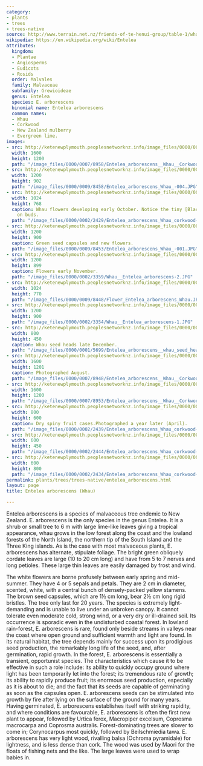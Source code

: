 ```yaml
---
category:
- plants
- trees
- trees-native
source: http://www.terrain.net.nz/friends-of-te-henui-group/table-1/whau-entelea-arborescens.html
wikipedia: https://en.wikipedia.org/wiki/Entelea
attributes:
  kingdom:
  - Plantae
  - Angiosperms
  - Eudicots
  - Rosids
  order: Malvales
  family: Malvaceae
  subfamily: Grewioideae
  genus: Entelea
  species: E. arborescens
  binomial name: Entelea arborescens
  common names:
  - Whau
  - Corkwood
  - New Zealand mulberry
  - Evergreen lime.
images:
- src: http://ketenewplymouth.peoplesnetworknz.info/image_files/0000/0007/8958/Entelea_arborescens__Whau__Corkwood__.JPG
  width: 1600
  height: 1200
  path: "/image_files/0000/0007/8958/Entelea_arborescens__Whau__Corkwood__.JPG"
- src: http://ketenewplymouth.peoplesnetworknz.info/image_files/0000/0009/8458/Entelea_arborescens_Whau_-004.JPG
  width: 1200
  height: 902
  path: "/image_files/0000/0009/8458/Entelea_arborescens_Whau_-004.JPG"
- src: http://ketenewplymouth.peoplesnetworknz.info/image_files/0000/0002/2429/Entelea_arborescens_Whau_corkwood-2.JPG
  width: 1024
  height: 768
  caption: Whau flowers developing early October. Notice the tiny [Black Spined Weevil](http://www.terrain.net.nz/friends-of-te-henui-group/local-insects/weevil-black-spined-scolopterus-penicillatus.html)
    on buds.
  path: "/image_files/0000/0002/2429/Entelea_arborescens_Whau_corkwood-2.JPG"
- src: http://ketenewplymouth.peoplesnetworknz.info/image_files/0000/0009/8453/Entelea_arborescens_Whau_-001.JPG
  width: 1200
  height: 900
  caption: Green seed capsules and new flowers.
  path: "/image_files/0000/0009/8453/Entelea_arborescens_Whau_-001.JPG"
- src: http://ketenewplymouth.peoplesnetworknz.info/image_files/0000/0002/3359/Whau__Entelea_arborescens-2.JPG
  width: 1200
  height: 899
  caption: Flowers early November.
  path: "/image_files/0000/0002/3359/Whau__Entelea_arborescens-2.JPG"
- src: http://ketenewplymouth.peoplesnetworknz.info/image_files/0000/0009/8448/Flower_Entelea_arborescens_Whau.JPG
  width: 1024
  height: 770
  path: "/image_files/0000/0009/8448/Flower_Entelea_arborescens_Whau.JPG"
- src: http://ketenewplymouth.peoplesnetworknz.info/image_files/0000/0002/3354/Whau__Entelea_arborescens-1.JPG
  width: 1200
  height: 900
  path: "/image_files/0000/0002/3354/Whau__Entelea_arborescens-1.JPG"
- src: http://ketenewplymouth.peoplesnetworknz.info/image_files/0000/0001/5699/Entelea_arborescens__whau_seed_heads-1.JPG
  width: 800
  height: 450
  caption: Whau seed heads late December.
  path: "/image_files/0000/0001/5699/Entelea_arborescens__whau_seed_heads-1.JPG"
- src: http://ketenewplymouth.peoplesnetworknz.info/image_files/0000/0007/8948/Entelea_arborescens__Whau__Corkwood__-002.JPG
  width: 1600
  height: 1201
  caption: Photographed August.
  path: "/image_files/0000/0007/8948/Entelea_arborescens__Whau__Corkwood__-002.JPG"
- src: http://ketenewplymouth.peoplesnetworknz.info/image_files/0000/0007/8953/Entelea_arborescens__Whau__Corkwood__-003.JPG
  width: 1600
  height: 1200
  path: "/image_files/0000/0007/8953/Entelea_arborescens__Whau__Corkwood__-003.JPG"
- src: http://ketenewplymouth.peoplesnetworknz.info/image_files/0000/0002/2439/Entelea_arborescens_Whau_corkwood-4.JPG
  width: 800
  height: 600
  caption: Dry spiny fruit cases.Photographed a year later (April).
  path: "/image_files/0000/0002/2439/Entelea_arborescens_Whau_corkwood-4.JPG"
- src: http://ketenewplymouth.peoplesnetworknz.info/image_files/0000/0002/2444/Entelea_arborescens_Whau_corkwood-5.JPG
  width: 600
  height: 450
  path: "/image_files/0000/0002/2444/Entelea_arborescens_Whau_corkwood-5.JPG"
- src: http://ketenewplymouth.peoplesnetworknz.info/image_files/0000/0002/2434/Entelea_arborescens_Whau_corkwood-3.JPG
  width: 600
  height: 800
  path: "/image_files/0000/0002/2434/Entelea_arborescens_Whau_corkwood-3.JPG"
permalink: plants/trees/trees-native/entelea_arborescens.html
layout: page
title: Entelea arborescens (Whau)

---
```

Entelea arborescens is a species of malvaceous tree endemic to New Zealand. E. arborescens is the only species in the genus Entelea. It is a shrub or small tree to 6 m with large lime-like leaves giving a tropical appearance, whau grows in the low forest along the coast and the lowland forests of the North Island, the northern tip of the South Island and the Three King islands. As is the case with most malvaceous plants, E. arborescens has alternate, stipulate foliage. The bright green obliquely cordate leaves are large (10 to 20 cm long) and have from 5 to 7 nerves and long petioles. These large thin leaves are easily damaged by frost and wind.

The white flowers are borne profusely between early spring and mid-summer. They have 4 or 5 sepals and petals. They are 2 cm in diameter, scented, white, with a central bunch of densely-packed yellow stamens. The brown seed capsules, which are 1½ cm long, bear 2½ cm long rigid bristles. The tree only last for 20 years.
The species is extremely light-demanding and is unable to live under an unbroken canopy. It cannot tolerate even moderate cold, strong wind, or a very dry or ill-drained soil. Its occurrence is sporadic even in the undisturbed coastal forest. In lowland rain-forest, E. arborescens is rare, found only beside streams in valleys near the coast where open ground and sufficient warmth and light are found. In its natural habitat, the tree depends mainly for success upon its prodigious seed production, the remarkably long life of the seed, and, after germination, rapid growth. In the forest, E. arborescens is essentially a transient, opportunist species. The characteristics which cause it to be effective in such a role include: its ability to quickly occupy ground where light has been temporarily let into the forest; its tremendous rate of growth; its ability to rapidly produce fruit; its enormous seed production, especially as it is about to die; and the fact that its seeds are capable of germinating as soon as the capsules open. E. arborescens seeds can be stimulated into growth by fire after lying on the surface of the ground for many years. Having germinated, E. arborescens establishes itself with striking rapidity, and where conditions are favourable, E. arborescens is often the first new plant to appear, followed by Urtica ferox, Macropiper excelsum, Coprosma macrocarpa and Coprosma australis. Forest-dominating trees are slower to come in; Corynocarpus most quickly, followed by Beilschmiedia tawa.
E. arborescens has very light wood, rivalling balsa (Ochroma pyramidale) for lightness, and is less dense than cork. The wood was used by Maori for the floats of fishing nets and the like. The large leaves were used to wrap babies in.
